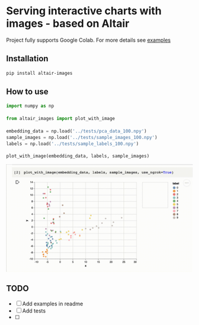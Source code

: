 # Serving interactive charts with images - based on Altair

Project fully supports Google Colab. For more details see [examples](examples)

## Installation
```sh
pip install altair-images
```

## How to use
```python
import numpy as np

from altair_images import plot_with_image

embedding_data = np.load('../tests/pca_data_100.npy')
sample_images = np.load('../tests/sample_images_100.npy')
labels = np.load('../tests/sample_labels_100.npy')

plot_with_image(embedding_data, labels, sample_images)
```

![Fashion MNIST embeddings](altair-images.gif)

## TODO
- [ ] Add examples in readme
- [ ] Add tests
- [ ]
